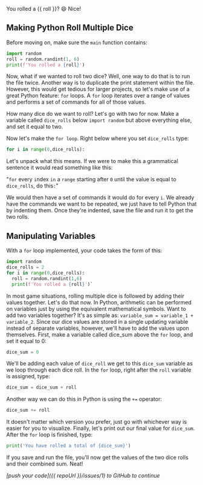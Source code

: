 You rolled a {{ roll }}? 😄 Nice!

## Making Python Roll Multiple Dice
Before moving on, make sure the `main` function contains:

```python
import random
roll = random.randint(1, 6)
print(f'You rolled a {roll}')
```

Now, what if we wanted to roll two dice? Well, one way to do that is to run the file twice. Another way is to duplicate the print statement within the file. However, this would get tedious for larger projects, so let's make use of a great Python feature: `for` loops. A `for` loop iterates over a range of values and performs a set of commands for all of those values. 

How many dice do we want to roll? Let's go with two for now. Make a variable called `dice_rolls` below `import random` but above everything else, and set it equal to two.

Now let's make the `for loop`. Right below where you set `dice_rolls` type:

```python
for i in range(0,dice_rolls):
``` 

Let's unpack what this means. If we were to make this a grammatical sentence it would read something like this:

"`for` every `i`ndex `in` a `range` starting after `0` until the value is equal to `dice_rolls`, do this`:`"

We would then have a set of commands it would do for every `i`. We already have the commands we want to be repeated, we just have to tell Python that by indenting them. Once they're indented, save the file and run it to get the two rolls.

## Manipulating Variables

With a `for` loop implemented, your code takes the form of this:

```python
import random
dice_rolls = 2
for i in range(0,dice_rolls):
  roll = random.randint(1,6)
  print(f'You rolled a {roll}')`
```

In most game situations, rolling multiple dice is followed by adding their values together. Let's do that now. In Python, arithmetic can be performed on variables just by using the equivalent mathematical symbols. Want to add two variables together? It's as simple as: `variable_sum = variable_1 + variable_2`. Since our dice values are stored in a single updating variable instead of separate variables, however, we'll have to add the values upon themselves. First, make a variable called dice_sum above the `for` loop, and set it equal to 0:

```python
dice_sum = 0
```

We'll be adding each value of `dice_roll` we get to this `dice_sum` variable as we loop through each dice roll. In the `for` loop, right after the `roll` variable is assigned, type:

```python
dice_sum = dice_sum + roll
```

Another way we can do this in Python is using the `+=` operator:

```python
dice_sum += roll
```

It doesn't matter which version you prefer, just go with whichever way is easier for you to visualize. Finally, let's print out our final value for `dice_sum`. After the `for` loop is finished, type:
```python
print('You have rolled a total of {dice_sum}')
```
If you save and run the file, you'll now get the values of the two dice rolls and their combined sum. Neat!

*[push your code]({{ repoUrl }}/issues/1) to GitHub to continue*